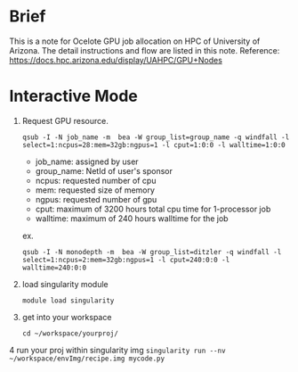 # Brief
This is a note for Ocelote GPU job allocation on HPC of University of Arizona. The detail instructions and flow are listed in this note.
	Reference: https://docs.hpc.arizona.edu/display/UAHPC/GPU+Nodes
	
# Interactive Mode
1. Request GPU resource.
	```
	qsub -I -N job_name -m  bea -W group_list=group_name -q windfall -l select=1:ncpus=28:mem=32gb:ngpus=1 -l cput=1:0:0 -l walltime=1:0:0
	```
	- job_name: assigned by user
	- group_name: NetId of user's sponsor
	- ncpus: requested number of cpu
	- mem: requested size of memory
	- ngpus: requested number of gpu
	- cput: maximum of 3200 hours total cpu time for 1-processor job
	- walltime: maximum of 240 hours walltime for the job
	
	ex. 
	```
	qsub -I -N monodepth -m  bea -W group_list=ditzler -q windfall -l select=1:ncpus=2:mem=32gb:ngpus=1 -l cput=240:0:0 -l walltime=240:0:0
	```
2. load singularity module 
	```
	module load singularity
	```
3. get into your workspace
	```
	cd ~/workspace/yourproj/
	```
4 run your proj within singularity img
	```
	singularity run --nv ~/workspace/envImg/recipe.img mycode.py
	```
